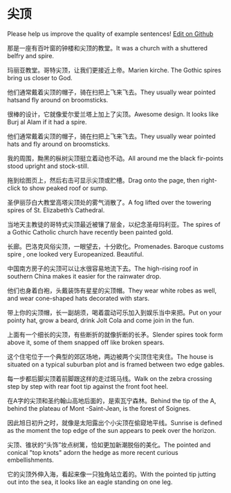 # 尖顶

Please help us improve the quality of example sentences! [Edit on Github](https://github.com/jiyushe/jiyu-example-sentence-source/blob/main/chinese/jianding.md)

<p><span class="chinese">那是一座有百叶窗的钟楼和尖顶的教堂。</span><span class="english">It was a church with a shuttered belfry and spire.</span></p>

<p><span class="chinese">玛丽亚教堂。哥特尖顶，让我们更接近上帝。</span><span class="english">Marien kirche. The Gothic spires bring us closer to God.</span></p>

<p><span class="chinese">他们通常戴着尖顶的帽子，骑在扫把上飞来飞去。</span><span class="english">They usually wear pointed hatsand fly around on broomsticks.</span></p>

<p><span class="chinese">很棒的设计，它就像爱尔爱兰塔上加上了尖顶。</span><span class="english">Awesome design. It looks like Burj al Alam if it had a spire.</span></p>

<p><span class="chinese">他们通常戴着尖顶的帽子，骑在扫把上飞来飞去。</span><span class="english">They usually wear pointed hats and fly around on broomsticks.</span></p>

<p><span class="chinese">我的周围，黝黑的枞树尖顶挺立着动也不动。</span><span class="english">All around me the black fir-points stood upright and stock-still.</span></p>

<p><span class="chinese">拖到绘图页上，然后右击可显示尖顶或贮槽。</span><span class="english">Drag onto the page, then right-click to show peaked roof or sump.</span></p>

<p><span class="chinese">圣伊丽莎白大教堂高塔尖顶处的雾气消散了。</span><span class="english">A fog lifted over the towering spires of St. Elizabeth’s Cathedral.</span></p>

<p><span class="chinese">当地天主教徒的哥特式尖顶最近被镶了层金，以纪念圣母玛利亚。</span><span class="english">The spires of a Gothic Catholic church have recently been painted gold.</span></p>

<p><span class="chinese">长廊。巴洛克风俗尖顶，一眼望去，十分欧化。</span><span class="english">Promenades. Baroque customs spire , one looked very Europeanized. Beautiful.</span></p>

<p><span class="chinese">中国南方房子的尖顶可以让水很容易地流下去。</span><span class="english">The high-rising roof in southern China makes it easier for the rainwater drop.</span></p>

<p><span class="chinese">他们也身着白袍，头戴装饰有星星的尖顶帽。</span><span class="english">They wear white robes as well, and wear cone-shaped hats decorated with stars.</span></p>

<p><span class="chinese">带上你的尖顶帽，长一副胡须，喝着震动可乐加入到娱乐当中来把。</span><span class="english">Put on your pointy hat, grow a beard, drink Jolt Cola and come join in the fun.</span></p>

<p><span class="chinese">上面有一个细长的尖顶，有些断折的就像折断的长矛。</span><span class="english">Slender spires took form above it, some of them snapped off like broken spears.</span></p>

<p><span class="chinese">这个住宅位于一个典型的郊区场地，两边被两个尖顶住宅夹住。</span><span class="english">The house is situated on a typical suburban plot and is framed between two edge gables.</span></p>

<p><span class="chinese">每一步都后脚尖顶着前脚跟这样的走过斑马线。</span><span class="english">Walk on the zebra crossing step by step with rear foot tip against the front foot heel.</span></p>

<p><span class="chinese">在A字的尖顶和圣约翰山高地后面的，是索瓦宁森林。</span><span class="english">Behind the tip of the A, behind the plateau of Mont -Saint-Jean, is the forest of Soignes.</span></p>

<p><span class="chinese">因此旭日初升之时，就像是太阳露出个小尖顶在偷窥地平线。</span><span class="english">Sunrise is defined as the moment the top edge of the sun appears to peek over the horizon.</span></p>

<p><span class="chinese">尖顶、锥状的“头饰”妆点树篱，恰如更加新潮脱俗的美化。</span><span class="english">The pointed and conical "top knots" adorn the hedge as more recent curious embellishments.</span></p>

<p><span class="chinese">它的尖顶外伸入海，看起来像一只独角站立着的。</span><span class="english">With the pointed tip jutting out into the sea, it looks like an eagle standing on one leg.</span></p>

